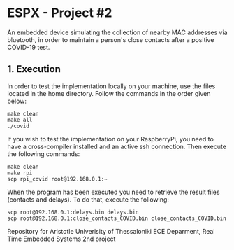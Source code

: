 # ESPX - Project #2

An embedded device simulating the collection of nearby MAC addresses via bluetooth, in order to maintain a person's close contacts after a positive COVID-19 test.

## **1. Execution**
In order to test the implementation locally on your machine, use the files located in the home directory. Follow the commands in the order given below:

```
make clean
make all
./covid
```

If you wish to test the implementation on your RaspberryPi, you need to have a cross-compiler installed and an active ssh connection. Then execute the following commands:

```
make clean
make rpi
scp rpi_covid root@192.168.0.1:~
```

When the program has been executed you need to retrieve the result files (contacts and delays). To do that, execute the following:

```
scp root@192.168.0.1:delays.bin delays.bin
scp root@192.168.0.1:close_contacts_COVID.bin close_contacts_COVID.bin
```



Repository for Aristotle Univerisity of Thessaloniki ECE Deparment, Real Time Embedded Systems 2nd project 
